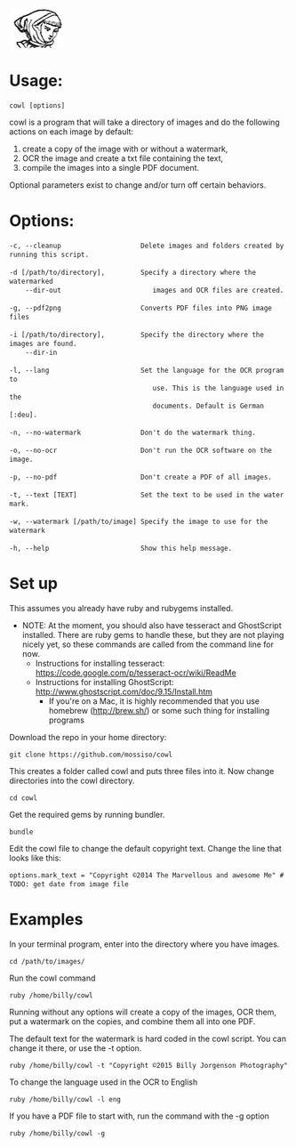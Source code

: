 ![cowl image](cowl.png?raw=true
"http://www.gutenberg.org/files/42824/42824-h/42824-h.htm#Page_39")
# Usage: 

    cowl [options]

cowl is a program that will take a directory of images
and do the following actions on each image by default:

1. create a copy of the image with or without a watermark, 
2. OCR the image and create a txt file containing the text, 
3. compile the images into a single PDF document.

Optional parameters exist to change and/or turn off certain behaviors.

# Options:

    -c, --cleanup                    Delete images and folders created by running this script.

    -d [/path/to/directory],         Specify a directory where the watermarked
        --dir-out                       images and OCR files are created. 

    -g, --pdf2png                    Converts PDF files into PNG image files

    -i [/path/to/directory],         Specify the directory where the images are found.
        --dir-in

    -l, --lang                       Set the language for the OCR program to
                                        use. This is the language used in the
                                        documents. Default is German [:deu].

    -n, --no-watermark               Don't do the watermark thing.

    -o, --no-ocr                     Don't run the OCR software on the image.

    -p, --no-pdf                     Don't create a PDF of all images.

    -t, --text [TEXT]                Set the text to be used in the water mark.

    -w, --watermark [/path/to/image] Specify the image to use for the watermark

    -h, --help                       Show this help message.


# Set up

This assumes you already have ruby and rubygems installed.

- NOTE: At the moment, you should also have tesseract and GhostScript
  installed. There are ruby gems to handle these, but they are not playing
  nicely yet, so these commands are called from the command line for now.
  - Instructions for installing tesseract:
    https://code.google.com/p/tesseract-ocr/wiki/ReadMe
  - Instructions for installing GhostScript: http://www.ghostscript.com/doc/9.15/Install.htm
    - If you're on a Mac, it is highly recommended that you use homebrew
      (http://brew.sh/) or some such thing for installing programs

Download the repo in your home directory:

    git clone https://github.com/mossiso/cowl

This creates a folder called cowl and puts three files into it. Now change directories into the cowl directory.

    cd cowl

Get the required gems by running bundler.

    bundle

Edit the cowl file to change the default copyright text. Change the line that looks like this:

    options.mark_text = "Copyright ©2014 The Marvellous and awesome Me" # TODO: get date from image file                                                  

# Examples

In your terminal program, enter into the directory where you have images.

    cd /path/to/images/

Run the cowl command

    ruby /home/billy/cowl

Running without any options will create a copy of the images, OCR them, put a
watermark on the copies, and combine them all into one PDF. 

The default text for the watermark is hard coded in the cowl script. You can change it there, or use the -t option.

    ruby /home/billy/cowl -t "Copyright ©2015 Billy Jorgenson Photography"

To change the language used in the OCR to English

    ruby /home/billy/cowl -l eng

If you have a PDF file to start with, run the command with the -g option

    ruby /home/billy/cowl -g
